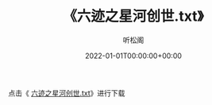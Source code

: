﻿---
title:  《六迹之星河创世.txt》
date:   2022-01-01T00:00:00+00:00
author: 听松阁
layout: post
permalink: /六迹之星河创世/
categories: 小说
tags: [小说]
---

点击《 [六迹之星河创世.txt](http://img.660000.xyz/bookstukust/book/bntxt/10/六迹之星河创世.txt)》进行下载